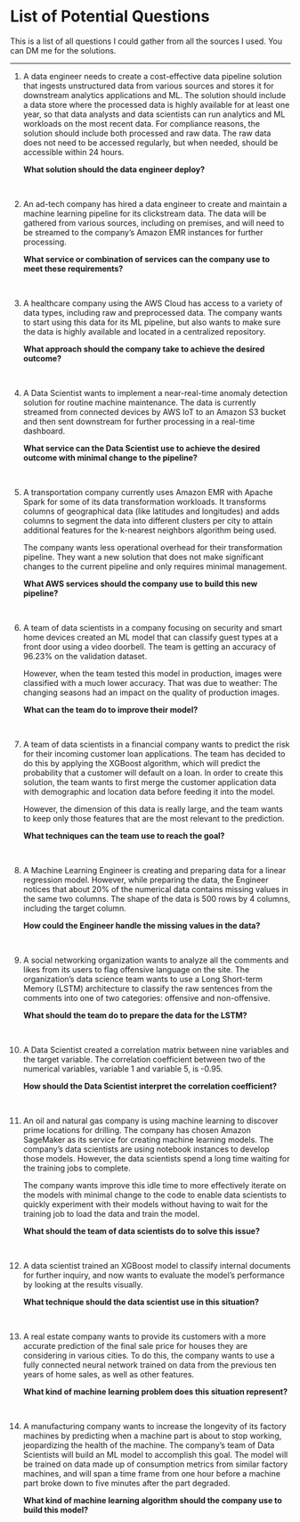 # List of Potential Questions

This is a list of all questions I could gather from all the sources I used. You can DM me for the solutions.

---

1. A data engineer needs to create a cost-effective data pipeline solution that ingests unstructured data from various sources and stores it for downstream analytics applications and ML. The solution should include a data store where the processed data is highly available for at least one year, so that data analysts and data scientists can run analytics and ML workloads on the most recent data. For compliance reasons, the solution should include both processed and raw data. The raw data does not need to be accessed regularly, but when needed, should be accessible within 24 hours.

   **What solution should the data engineer deploy?**

</br>

2. An ad-tech company has hired a data engineer to create and maintain a machine learning pipeline for its clickstream data. The data will be gathered from various sources, including on premises, and will need to be streamed to the company’s Amazon EMR instances for further processing.

   **What service or combination of services can the company use to meet these requirements?**

</br>

3. A healthcare company using the AWS Cloud has access to a variety of data types, including raw and preprocessed data. The company wants to start using this data for its ML pipeline, but also wants to make sure the data is highly available and located in a centralized repository.

   **What approach should the company take to achieve the desired outcome?**

</br>

4. A Data Scientist wants to implement a near-real-time anomaly detection solution for routine machine maintenance. The data is currently streamed from connected devices by AWS IoT to an Amazon S3 bucket and then sent downstream for further processing in a real-time dashboard.

   **What service can the Data Scientist use to achieve the desired outcome with minimal change to the pipeline?**

</br>

5. A transportation company currently uses Amazon EMR with Apache Spark for some of its data transformation workloads. It transforms columns of geographical data (like latitudes and longitudes) and adds columns to segment the data into different clusters per city to attain additional features for the k-nearest neighbors algorithm being used.

   The company wants less operational overhead for their transformation pipeline. They want a new solution that does not make significant changes to the current pipeline and only requires minimal management.

    **What AWS services should the company use to build this new pipeline?**

</br>

6. A team of data scientists in a company focusing on security and smart home devices created an ML model that can classify guest types at a front door using a video doorbell. The team is getting an accuracy of 96.23% on the validation dataset.

   However, when the team tested this model in production, images were classified with a much lower accuracy. That was due to weather: The changing seasons had an impact on the quality of production images.

    **What can the team do to improve their model?**

</br>

7. A team of data scientists in a financial company wants to predict the risk for their incoming customer loan applications. The team has decided to do this by applying the XGBoost algorithm, which will predict the probability that a customer will default on a loan. In order to create this solution, the team wants to first merge the customer application data with demographic and location data before feeding it into the model.

   However, the dimension of this data is really large, and the team wants to keep only those features that are the most relevant to the prediction.

    **What techniques can the team use to reach the goal?**

</br>

8. A Machine Learning Engineer is creating and preparing data for a linear regression model. However, while preparing the data, the Engineer notices that about 20% of the numerical data contains missing values in the same two columns. The shape of the data is 500 rows by 4 columns, including the target column.

   **How could the Engineer handle the missing values in the data?**

</br>

9. A social networking organization wants to analyze all the comments and likes from its users to flag offensive language on the site. The organization’s data science team wants to use a Long Short-term Memory (LSTM) architecture to classify the raw sentences from the comments into one of two categories: offensive and non-offensive.

   **What should the team do to prepare the data for the LSTM?**

</br>

10. A Data Scientist created a correlation matrix between nine variables and the target variable. The correlation coefficient between two of the numerical variables, variable 1 and variable 5, is -0.95.

    **How should the Data Scientist interpret the correlation coefficient?**

</br>

11. An oil and natural gas company is using machine learning to discover prime locations for drilling. The company has chosen Amazon SageMaker as its service for creating machine learning models. The company’s data scientists are using notebook instances to develop those models. However, the data scientists spend a long time waiting for the training jobs to complete.

     The company wants improve this idle time to more effectively iterate on the models with minimal change to the code to enable data scientists to quickly experiment with their models without having to wait for the training job to load the data and train the model.

      **What should the team of data scientists do to solve this issue?**

</br>

12. A data scientist trained an XGBoost model to classify internal documents for further inquiry, and now wants to evaluate the model’s performance by looking at the results visually.

      **What technique should the data scientist use in this situation?**

</br>

13. A real estate company wants to provide its customers with a more accurate prediction of the final sale price for houses they are considering in various cities. To do this, the company wants to use a fully connected neural network trained on data from the previous ten years of home sales, as well as other features.

      **What kind of machine learning problem does this situation represent?**

</br>

14. A manufacturing company wants to increase the longevity of its factory machines by predicting when a machine part is about to stop working, jeopardizing the health of the machine. The company’s team of Data Scientists will build an ML model to accomplish this goal. The model will be trained on data made up of consumption metrics from similar factory machines, and will span a time frame from one hour before a machine part broke down to five minutes after the part degraded.

      **What kind of machine learning algorithm should the company use to build this model?**



